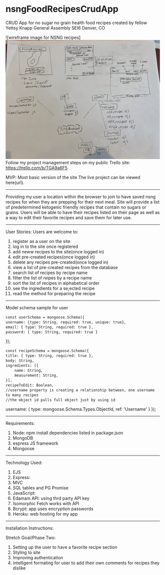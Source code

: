 # nsngFoodRecipesCrudApp
CRUD App for no sugar no grain health food recipes created by fellow Yettsy Knapp 
General Assembly SEI6 Denver, CO


![wireframe image for NSNG recipes]<img src="images/nsngRecipesApp.png">
Follow my project management steps on my public Trello site:  https://trello.com/b/TGA9a6F5

MVP: Most basic version of the site 
The live project can be viewed here(url).
____________________________________________

Providing my user a location within the browser to join to have saved nsng recipes for when they are prepping for their next meal. 
Site will provide a list of predetermined ketogenic friendly recipes that contain no sugars or grains. Users will be able to have their recipes listed on their page as well as a way to edit their favorite recipes and save them for later use. 


________________________________________________
User Stories:
Users are welcome to:
1. register as a user on the site
1. log in to the site once registered
1. add neww recipes to the site(once logged in)
1. edit pre-created recipes(once logged in)
1. delete any recipes pre-created(once logged in)
1. view a list of pre-created recipes from the database
1. search list of recipes by recipe name
1. filter the list of reipes by a recipe name
1. sort the list of recipes in alphabetical order
1. see the ingredients for a se;ected recipe
1. read the method for preparing the recipe

___________________________________________
Model schema sample for user 

    const userSchema = mongoose.Schema({
    username: {type: String, required: true, unique: true},
    email: { type: String, required: true },
    password: { type: String, required: true }
});

    const recipeSchema = mongoose.Schema({
    title: { type: String, required: true },
    body: String, 
    ingredients: [{
        name: String,
        measurement: String,
    }],
    recipeToEdit: Boolean,
    //username property is creating a relationship between, one username to many recipes
    //the object id pulls full object just by using id
username: {
    type: mongoose.Schema.Types.ObjectId,
    ref: 'Username'
    }
});
___________________________________________
Requirements:
1. Node: npm install dependencies listed in package.json
1. MongoDB
1. espress JS framework
1. Mongoose
_____________________________________________
Technology Used:
1. EJS
1. Express:
1. MVC
1. SQL tables and PG Promise
1. JavaScript:
1. Edamam API: using thrd party API key
1. Isomorphic Fetch works with API 
1. Bcrypt: app uses encryption passwords
1. Heroku: web hosting for my app
_____________________________________________
Installation Instructions:


Stretch Goal/Phase Two:
1. Setting up the user to have a favorite recipe section
1. Styling to site
1. Improving authentication
1. intelligent formating for user to add their own comments for recipes they dislike